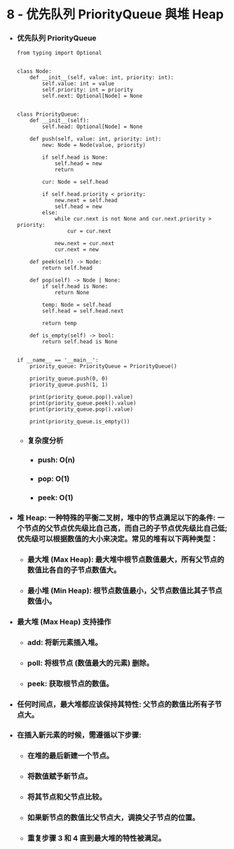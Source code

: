 8 - 优先队列 PriorityQueue 與堆 Heap
=====
* ### 优先队列 PriorityQueue
    ```
    from typing import Optional


    class Node:
        def __init__(self, value: int, priority: int):
            self.value: int = value
            self.priority: int = priority
            self.next: Optional[Node] = None


    class PriorityQueue:
        def __init__(self):
            self.head: Optional[Node] = None

        def push(self, value: int, priority: int):
            new: Node = Node(value, priority)

            if self.head is None:
                self.head = new
                return

            cur: Node = self.head

            if self.head.priority < priority:
                new.next = self.head
                self.head = new
            else:
                while cur.next is not None and cur.next.priority > priority:
                    cur = cur.next

                new.next = cur.next
                cur.next = new

        def peek(self) -> Node:
            return self.head

        def pop(self) -> Node | None:
            if self.head is None:
                return None

            temp: Node = self.head
            self.head = self.head.next

            return temp

        def is_empty(self) -> bool:
            return self.head is None


    if __name__ == '__main__':
        priority_queue: PriorityQueue = PriorityQueue()

        priority_queue.push(0, 0)
        priority_queue.push(1, 1)

        print(priority_queue.pop().value)
        print(priority_queue.peek().value)
        print(priority_queue.pop().value)

        print(priority_queue.is_empty())
    ```
    * ### 复杂度分析
        * ### push: O(n)
        * ### pop: O(1)
        * ### peek: O(1)
* ### 堆 Heap: 一种特殊的平衡二叉树，堆中的节点满足以下的条件: 一个节点的父节点优先级比自己高，而自己的子节点优先级比自己低; 优先级可以根据数值的大小来决定。常见的堆有以下两种类型：
    * ### 最大堆 (Max Heap): 最大堆中根节点数值最大，所有父节点的数值比各自的子节点数值大。
    * ### 最小堆 (Min Heap): 根节点数值最小，父节点数值比其子节点数值小。
* ### 最大堆 (Max Heap) 支持操作
    * ### add: 将新元素插入堆。
    * ### poll: 将根节点 (数值最大的元素) 删除。
    * ### peek: 获取根节点的数值。
* ### 任何时间点，最大堆都应该保持其特性: 父节点的数值比所有子节点大。
* ### 在插入新元素的时候，需遵循以下步骤:
    * ### 在堆的最后新建一个节点。
    * ### 将数值赋予新节点。
    * ### 将其节点和父节点比较。
    * ### 如果新节点的数值比父节点大，调换父子节点的位置。
    * ### 重复步骤 3 和 4 直到最大堆的特性被满足。
<br />
